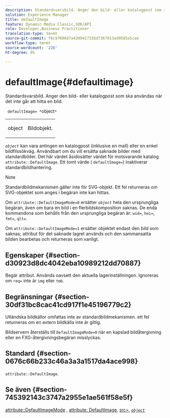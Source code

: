 ```yaml
---
description: Standardsvarsbild. Anger den bild- eller katalogpost som ska användas när det inte går att hitta en bild.
solution: Experience Manager
title: defaultImage
feature: Dynamic Media Classic,SDK/API
role: Developer,Business Practitioner
translation-type: tm+mt
source-git-commit: f6c97606d7a4209427316d7367013ad9585a5cae
workflow-type: tm+mt
source-wordcount: '226'
ht-degree: 0%

---
```



# defaultImage{#defaultimage}

Standardsvarsbild. Anger den bild- eller katalogpost som ska användas när det inte går att hitta en bild.

` defaultImage= *`object`*`

<table id="simpletable_C1FC14B7D9AE476DB2B10EB402944335"> 
 <tr class="strow"> 
  <td class="stentry"> <p> <span class="codeph"> <span class="varname"> object  </span> </span> </p> </td> 
  <td class="stentry"> <p>Bildobjekt. </p> </td> 
 </tr> 
</table>

*`object`* kan vara antingen en katalogpost (inklusive en mall) eller en enkel bildfilssökväg. Användbart om du vill ersätta saknade bilder med standardbilder. Det här värdet åsidosätter värdet för motsvarande katalog `attribute::DefaultImage`. Ett tomt värde ( `defaultImage=`) inaktiverar standardbildhantering.

>[!NOTE]
>
>Standardbildmekanismen gäller inte för SVG-objekt. Ett fel returneras om SVG-objektet som anges i begäran inte kan hittas.

Om `attribute::DefaultImageMode=0` ersätter *`object`* hela den ursprungliga begäran, även om bara en bild i en flerbildskomposition saknas. De enda kommandona som behålls från den ursprungliga begäran är: `wid=`, `hei=`, `fmt=`, `qlt=`.

Om `attribute::DefaultImageMode=1` ersätter objektet endast den bild som saknas; attribut för det saknade lagret används och den sammansatta bilden bearbetas och returneras som vanligt.

## Egenskaper {#section-d30923d8dc4042eba10989212dd70887}

Begär attribut. Används oavsett den aktuella lagerinställningen. Ignoreras om `req=` inte är `img` eller `tmb`.

## Begränsningar {#section-30df31bc8cac41cd917f1e45196779c2}

Utländska bildkällor omfattas inte av standardbildmekanismen. ett fel returneras om en extern bildkälla inte är giltig.

Bildservern återställs till `DefaultImageMode=0` när en kapslad bildåtergivning eller en FXG-återgivningsbegäran misslyckas.

## Standard {#section-0676c66b233c46a3a3a1517da4ace998}

`attribute::DefaultImage`.

## Se även {#section-745392143c3747a2955e1ae561f58e5f}

[attribute::DefaultImageMode](../../../../../is-api/image-catalog/image-serving-api-ref/c-image-catalog-reference/c-attributes-reference/r-defaultimagemode.md#reference-8a996af162f84e46bbe9e6e0d4e26782) ,  [attribute: DefaultImage](../../../../../is-api/image-catalog/image-serving-api-ref/c-image-catalog-reference/c-attributes-reference/r-is-cat-defaultimage.md#reference-8e9900e129f54ed68462a3c2fc3bc433),  [src=](../../../../../is-api/http-ref/image-serving-api-ref/c-http-protocol-reference/c-command-reference/r-src.md#reference-f6506637778c4c69bf106a7924a91ab1),  [ *`object`* ](../../../../../is-api/http-ref/image-serving-api-ref/c-http-protocol-reference/c-data-types/r-object.md#reference-2591bd24548d462782c68d138ef795a0)
